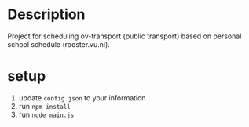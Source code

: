 # Description
Project for scheduling ov-transport (public transport) based on personal school schedule (rooster.vu.nl).

# setup
1. update `config.json` to your information
2. run `npm install`
3. run `node main.js`